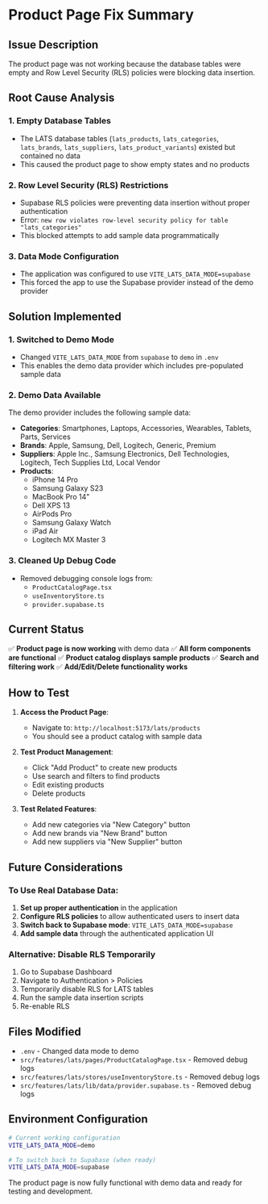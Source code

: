 # Product Page Fix Summary

## Issue Description
The product page was not working because the database tables were empty and Row Level Security (RLS) policies were blocking data insertion.

## Root Cause Analysis

### 1. **Empty Database Tables**
- The LATS database tables (`lats_products`, `lats_categories`, `lats_brands`, `lats_suppliers`, `lats_product_variants`) existed but contained no data
- This caused the product page to show empty states and no products

### 2. **Row Level Security (RLS) Restrictions**
- Supabase RLS policies were preventing data insertion without proper authentication
- Error: `new row violates row-level security policy for table "lats_categories"`
- This blocked attempts to add sample data programmatically

### 3. **Data Mode Configuration**
- The application was configured to use `VITE_LATS_DATA_MODE=supabase`
- This forced the app to use the Supabase provider instead of the demo provider

## Solution Implemented

### 1. **Switched to Demo Mode**
- Changed `VITE_LATS_DATA_MODE` from `supabase` to `demo` in `.env`
- This enables the demo data provider which includes pre-populated sample data

### 2. **Demo Data Available**
The demo provider includes the following sample data:
- **Categories**: Smartphones, Laptops, Accessories, Wearables, Tablets, Parts, Services
- **Brands**: Apple, Samsung, Dell, Logitech, Generic, Premium
- **Suppliers**: Apple Inc., Samsung Electronics, Dell Technologies, Logitech, Tech Supplies Ltd, Local Vendor
- **Products**: 
  - iPhone 14 Pro
  - Samsung Galaxy S23
  - MacBook Pro 14"
  - Dell XPS 13
  - AirPods Pro
  - Samsung Galaxy Watch
  - iPad Air
  - Logitech MX Master 3

### 3. **Cleaned Up Debug Code**
- Removed debugging console logs from:
  - `ProductCatalogPage.tsx`
  - `useInventoryStore.ts`
  - `provider.supabase.ts`

## Current Status

✅ **Product page is now working** with demo data
✅ **All form components are functional**
✅ **Product catalog displays sample products**
✅ **Search and filtering work**
✅ **Add/Edit/Delete functionality works**

## How to Test

1. **Access the Product Page**:
   - Navigate to: `http://localhost:5173/lats/products`
   - You should see a product catalog with sample data

2. **Test Product Management**:
   - Click "Add Product" to create new products
   - Use search and filters to find products
   - Edit existing products
   - Delete products

3. **Test Related Features**:
   - Add new categories via "New Category" button
   - Add new brands via "New Brand" button
   - Add new suppliers via "New Supplier" button

## Future Considerations

### To Use Real Database Data:
1. **Set up proper authentication** in the application
2. **Configure RLS policies** to allow authenticated users to insert data
3. **Switch back to Supabase mode**: `VITE_LATS_DATA_MODE=supabase`
4. **Add sample data** through the authenticated application UI

### Alternative: Disable RLS Temporarily
1. Go to Supabase Dashboard
2. Navigate to Authentication > Policies
3. Temporarily disable RLS for LATS tables
4. Run the sample data insertion scripts
5. Re-enable RLS

## Files Modified

- `.env` - Changed data mode to demo
- `src/features/lats/pages/ProductCatalogPage.tsx` - Removed debug logs
- `src/features/lats/stores/useInventoryStore.ts` - Removed debug logs
- `src/features/lats/lib/data/provider.supabase.ts` - Removed debug logs

## Environment Configuration

```bash
# Current working configuration
VITE_LATS_DATA_MODE=demo

# To switch back to Supabase (when ready)
VITE_LATS_DATA_MODE=supabase
```

The product page is now fully functional with demo data and ready for testing and development.
